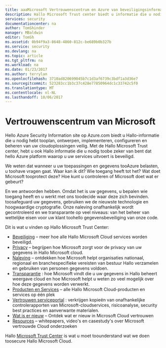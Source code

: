 ```yaml
---
title: aaaMicrosoft Vertrouwenscentrum en Azure van beveiligingsinformatie | Microsoft Docs
description: Hallo Microsoft Trust center biedt u informatie die u nodig toobe zeker van bent dat hello Azure Hallo platform waarop u uw services uitvoert is beveiligd.
services: security
documentationcenter: na
author: TomShinder
manager: MBaldwin
editor: TomSh
ms.assetid: 0b94f9a3-8648-4860-812c-be689b0b327b
ms.service: security
ms.devlang: na
ms.topic: article
ms.tgt_pltfrm: na
ms.workload: na
ms.date: 01/23/2017
ms.author: terrylan
ms.openlocfilehash: 3710ad820699045b7c1d3af6739c3bdf1a3d36e7
ms.sourcegitcommit: 523283cc1b3c37c428e77850964dc1c33742c5f0
ms.translationtype: MT
ms.contentlocale: nl-NL
ms.lasthandoff: 10/06/2017
---
```

# <a name="microsoft-trust-center"></a>Vertrouwenscentrum van Microsoft
Hello Azure Security Information site op Azure.com biedt u Hallo-informatie die u nodig hebt tooplan, ontwerpen, implementeren, configureren en beheren van uw cloudoplossingen veilig. Met de Hallo Microsoft Trust center, hebt u ook Hallo informatie die u nodig toobe zeker van bent dat hello Azure platform waarop u uw services uitvoert is beveiligd.

We weten dat wanneer u uw toepassingen en gegevens tooAzure belasten, u toohave vragen gaat. Waar kan ik dit? Wie toegang heeft tot het? Wat doet Microsoft tooprotect deze? Hoe kunt u controleren of Microsoft doet wat er gebeurt?

En we antwoorden hebben. Omdat het is uw gegevens, u bepalen wie toegang heeft en u werkt met ons toodecide waar deze zich bevinden. toosafeguard uw gegevens, gebruiken we de nieuwste technologie en hoogwaardige cryptografie. Onze naleving onafhankelijk wordt gecontroleerd en we transparante op veel niveaus: van het beheer van wettelijke eisen voor uw klant toohello gegevensbeveiliging van onze code.

Dit is wat u vinden op Hallo Microsoft Trust Center:

* [Beveiliging](https://aka.ms/tcsecurity) – meer hoe alle Hallo Microsoft Cloud services worden beveiligd.
* [Privacy](https://aka.ms/tcprivacy) – begrijpen hoe Microsoft zorgt voor de privacy van uw gegevens in Hallo Microsoft cloud.
* [Naleving](https://aka.ms/tccompliance) – ontdekken hoe Microsoft helpt organisaties nationaal, regionaal en branchespecifieke vereisten van bestuur Hallo verzamelen en gebruiken van personen gegevens voldoen.
* [Transparantie](https://aka.ms/tctransparency) : hoe Microsoft vindt die u uw gegevens in Hallo beheert weergave cloud en hoe Microsoft helpt u weten zo veel mogelijk over hoe deze gegevens worden verwerkt.
* [Producten en Services](https://aka.ms/tcproductsservices) – alle Hallo Microsoft Cloud-producten en services op één plek
* [Vertrouwen serviceportal](https://aka.ms/tcservicetrportal) : verkrijgen kopieën van onafhankelijke controlerapporten van Microsoft-cloudservices, risicoanalyse, security best practices en aanverwante materialen.
* [Wat is er nieuw](https://aka.ms/tcwhatsnew) – Ontdek wat er nieuw in Microsoft Cloud vertrouwen
* [Resources](https://aka.ms/tcresources) – whitepapers, video's en casestudy's over Microsoft vertrouwde Cloud onderzoeken

Hallo [Microsoft Trust Center](https://www.microsoft.com/trustcenter) is wat u moet toounderstand wat we doen toosecure Hallo Microsoft Cloud.
